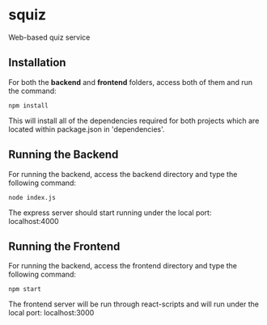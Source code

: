 # squiz
Web-based quiz service

## Installation

For both the **backend** and **frontend** folders, access both of them and run the command:
```
npm install
```
This will install all of the dependencies required for both projects which are located within package.json in 'dependencies'.

## Running the Backend

For running the backend, access the backend directory and type the following command:
```
node index.js
```

The express server should start running under the local port: localhost:4000

## Running the Frontend

For running the backend, access the frontend directory and type the following command:

```
npm start
```

The frontend server will be run through react-scripts and will run under the local port: localhost:3000


